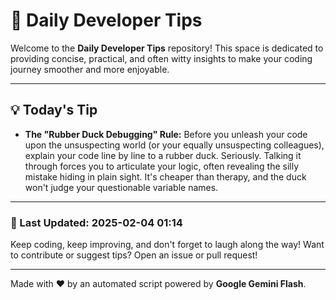 
# 🌟 Daily Developer Tips

Welcome to the **Daily Developer Tips** repository! This space is dedicated to providing concise, practical, and often witty insights to make your coding journey smoother and more enjoyable.

---

## 💡 Today's Tip

- **The "Rubber Duck Debugging" Rule:** Before you unleash your code upon the unsuspecting world (or your equally unsuspecting colleagues), explain your code line by line to a rubber duck.  Seriously.  Talking it through forces you to articulate your logic, often revealing the silly mistake hiding in plain sight.  It's cheaper than therapy, and the duck won't judge your questionable variable names.

---

### 📅 Last Updated: 2025-02-04 01:14

Keep coding, keep improving, and don't forget to laugh along the way! Want to contribute or suggest tips? Open an issue or pull request!

---

Made with ❤️ by an automated script powered by **Google Gemini Flash**.

